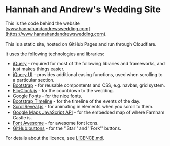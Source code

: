 # Hannah and Andrew's Wedding Site

This is the code behind the website [www.hannahandandrewswedding.com](https://www.hannahandandrewswedding.com).

This is a static site, hosted on GitHub Pages and run through Cloudflare.

It uses the following technologies and libraries:

* [jQuery](https://jquery.com/) - required for most of the following libraries and frameworks, and just makes things easier.
* [jQuery UI](https://jqueryui.com/) - provides additional easing functions, used when scrolling to a particular section.
* [Bootstrap](http://getbootstrap.com/) - for reusable compontents and CSS, e.g. navbar, grid system.
* [FlipClock.js](http://flipclockjs.com/) - for the countdown to the wedding.
* [Google Fonts](https://fonts.google.com/) - for the nice fonts.
* [Bootstrap Timeline](http://bootsnipp.com/snippets/featured/timeline-responsive) - for the timeline of the events of the day.
* [ScrollReveal.js](https://scrollrevealjs.org/) - for animating in elements when you scroll to them.
* [Google Maps JavaScript API](https://developers.google.com/maps/documentation/javascript/) - for the embedded map of where Farnham Castle is.
* [Font Awesome](http://fontawesome.io/) - for awesome font icons.
* [GitHub:buttons](https://buttons.github.io/) - for the ''Star'' and ''Fork'' buttons.

For details about the licence, see [LICENCE.md](LICENCE.md).
